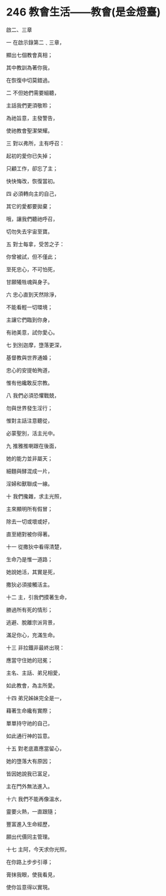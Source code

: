# 246 教會生活——教會(是金燈臺)

啟二、三章

一 在啟示錄第二﹑三章，

顯出七個教會真相；

其中教訓為著你我，

在恢復中切莫錯過。

二 不但她們需要細聽，

主話我們更須敬聆；

為祂旨意，主發警告，

使祂教會聖潔榮耀。

三 對以弗所，主有呼召：

起初的愛你已失掉；

只顧工作，卻忘了主；

快快悔改，恢復當初。

四 必須轉向主的自己，

其它的愛都要拋棄；

哦，讓我們聽祂呼召，

切勿失去宇宙至寶。

五 對士每拿，受苦之子：

你曾被試，但不僅此；

至死忠心，不可怕死，

甘願犧牲魂與身子。

六 忠心直到天然除淨，

不能看輕一切環境；

主讓它們臨到你身，

有祂美意，試你愛心。

七 到別迦摩，墮落更深，

基督教與世界通婚；

忠心的安提帕殉道，

惟有他纔敢反宗教。

八 我們必須恐懼戰兢，

勿與世界發生淫行；

惟對主話注意聽從，

必蒙聖別，活主光中。

九 推雅推喇跟在後面，

她的能力並非屬天；

細麵與酵混成一片，

淫婦和獸聯成一線。

十 我們攙雜，求主光照，

主來顯明所有假冒；

除去一切或壞或好，

直至絕對被你得著。

十一 從撒狄中看得清楚，

生命乃是惟一道路；

她說她活，其實是死，

撒狄必須接觸活主。

十二 主，引我們摸著生命，

勝過所有死的情形；

逃避、脫離宗派背景，

滿足你心，充滿生命。

十三 非拉鐵非最終出現：

應當守住她的冠冕；

主名、主話、弟兄相愛，

如此教會，為主所愛。

十四 弟兄姊妹完全是一，

藉著生命纔有實際；

單單持守祂的自己，

如此通行神的旨意。

十五 對老底嘉應當留心，

她的墮落大有原因；

皆因她說我已富足，

主在門外無法進入。

十六 我們不能再像溫水，

靈要火熱，一直跟隨；

豐富進入生命經歷，

願出代價同主管理。

十七 主阿，今天求你光照，

在你路上步步引導；

膏抹我眼，使我看見，

使你旨意得以實現。


